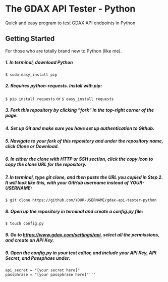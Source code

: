 # The GDAX API Tester - Python
Quick and easy program to test GDAX API endpoints in Python

## Getting Started
For those who are totally brand new to Python (like me). 

##### 1. In terminal, download Python
```$ sudo easy_install pip```

##### 2. Requires python-requests. Install with pip:
```$ pip install requests``` or ```$ easy_install requests```

##### 3. Fork this repository by clicking "fork" in the top-right corner of the page.

##### 4. Set up Git and make sure you have set up authentication to Github.

##### 5. Navigate to your fork of this repository and under the repository name, click Clone or Download.

##### 6. In either the clone with HTTP or SSH section, click the copy icon to copy the clone URL for the repository. 

##### 7. In terminal, type git clone, and then paste the URL you copied in Step 2. It will look like this, with your GitHub username instead of YOUR-USERNAME:
```$ git clone https://github.com/YOUR-USERNAME/gdax-api-tester-python```

##### 8. Open up the repository in terminal and create a config.py file:
```$ touch config.py```

##### 9. Go to https://www.gdax.com/settings/api, select all the permissions, and create an API Key.

##### 9. Open the config.py in your text editor, and include your API Key, API Secret, and Passphase under:
```api_key = "[your key here]"
api_secret = "[your secret here]"
passphrase = "[your passphrase here]"'''



